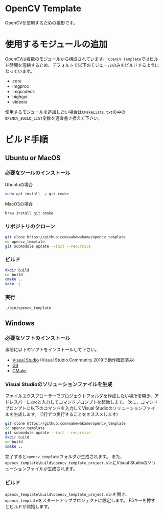 # OpenCV Template
OpenCVを使用するための雛形です。


# 使用するモジュールの追加
OpenCVは複数のモジュールから構成されています。
`OpenCV Template`ではビルド時間を短縮するため、デフォルトで以下のモジュールのみをビルドするようになっています。

- core
- imgproc
- imgcodecs
- highgui
- videoio

使用するモジュールを追加したい場合は`CMakeLists.txt`の中の`OPENCV_BUILD_LIST`変数を適宜書き換えて下さい。


# ビルド手順
## Ubuntu or MacOS
### 必要なツールのインストール

Ubuntuの場合

```sh
sudo apt install -y git cmake
```

MacOSの場合

```sh
brew install git cmake
```

### リポジトリのクローン

```sh
git clone https://github.com/wakewakame/opencv_template
cd opencv_template
git submodule update --init --recursive
```

### ビルド

```sh
mkdir build
cd build
cmake ..
make -j
```

### 実行

```sh
./bin/opencv_template
```

## Windows
### 必要なソフトのインストール
事前に以下のソフトをインストールして下さい。

- [Visual Studio](https://visualstudio.microsoft.com/ja/downloads/)  (Visual Studio Community 2019で動作確認済み)
- [Git](http://git-scm.com/downloads)
- [CMake](https://cmake.org/download/)

### Visual Studioのソリューションファイルを生成
ファイルエクスプローラーでプロジェクトフォルダを作成したい場所を開き、アドレスバーに`cmd`と入力してコマンドプロンプトを起動します。
次に、コマンドプロンプトに以下のコマンドを入力してVisual Studioのソリューションファイルを生成します。
(1行ずつ実行することをオススメします)

```sh
git clone https://github.com/wakewakame/opencv_template
cd opencv_template
git submodule update --init --recursive
mkdir build
cd build
cmake ..
```

完了すると`opencv_template`フォルダが生成されます。
また、`opencv_template\build\opencv_template_project.sln`にVisual Studioのソリューションファイルが生成されます。

### ビルド
`opencv_template\build\opencv_template_project.sln`を開き、`opencv_template`をスタートアッププロジェクトに設定します。
F5キーを押すとビルドが開始します。
